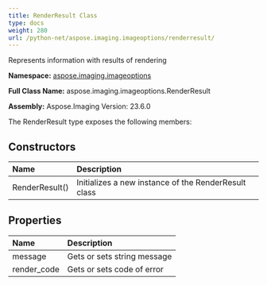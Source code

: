```yaml
---
title: RenderResult Class
type: docs
weight: 280
url: /python-net/aspose.imaging.imageoptions/renderresult/
---
```


Represents information with results of rendering

**Namespace:** [aspose.imaging.imageoptions](/imaging/python-net/aspose.imaging.imageoptions/)

**Full Class Name:** aspose.imaging.imageoptions.RenderResult

**Assembly:**  Aspose.Imaging Version: 23.6.0

The RenderResult type exposes the following members:
## **Constructors**
|**Name**|**Description**|
| :- | :- |
|RenderResult()|Initializes a new instance of the RenderResult class|
## **Properties**
|**Name**|**Description**|
| :- | :- |
|message|Gets or sets string message|
|render_code|Gets or sets code of error|
